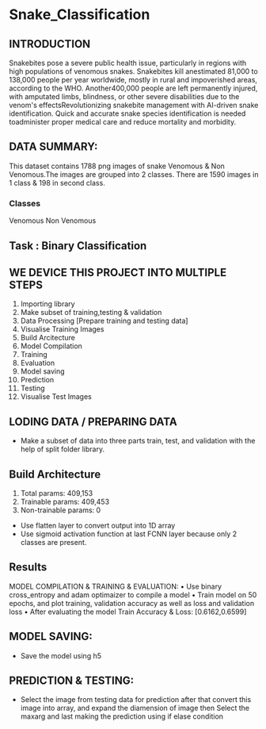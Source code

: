 # Snake_Classification

## INTRODUCTION
Snakebites pose a severe public health issue, particularly in regions with high populations of venomous snakes. Snakebites kill anestimated 81,000 to 138,000 people per year worldwide, mostly in rural and impoverished areas, according to the WHO. Another400,000 people are left permanently injured, with amputated limbs, blindness, or other severe disabilities due to the venom's effectsRevolutionizing snakebite management with AI-driven snake identification. Quick and accurate snake species identification is needed toadminister proper medical care and reduce mortality and morbidity.

## DATA SUMMARY:
This dataset contains 1788 png images of snake Venomous & Non Venomous.The images are grouped into 2 classes. There are 1590 images in 1 class & 198 in second class.

### Classes
Venomous 
Non Venomous

## Task : Binary  Classification

## WE DEVICE THIS PROJECT INTO MULTIPLE STEPS
1. Importing library
2. Make subset of training,testing & validation
3. Data Processing [Prepare training and testing data]
4. Visualise Training Images
5. Build Arcitecture
6. Model Compilation
7. Training
8. Evaluation
9. Model saving
10. Prediction
11. Testing
12. Visualise Test Images

## LODING DATA / PREPARING DATA
* Make a subset of data into three parts train, test, and validation with the help of split folder library.

## Build Architecture 
1. Total params: 409,153 
2. Trainable params: 409,453
3. Non-trainable params: 0
* Use flatten layer to convert output into 1D array
* Use sigmoid activation function at last FCNN layer because only 2 classes are present.

## Results 

MODEL COMPILATION & TRAINING & EVALUATION:
•	Use binary cross_entropy and adam optimaizer to compile a model
•	Train model on 50 epochs, and plot training, validation accuracy as well as loss and validation loss
•	After evaluating the model 
Train Accuracy & Loss: [0.6162,0.6599]

## MODEL SAVING:
* Save the model using h5

## PREDICTION & TESTING:
* Select the image from testing data for prediction after that convert
this image into array, and expand the diamension of image then
Select the maxarg and last making the prediction using if elase 
condition 

